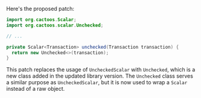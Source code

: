 Here's the proposed patch:

```java
import org.cactoos.Scalar;
import org.cactoos.scalar.Unchecked;

// ...

private Scalar<Transaction> unchecked(Transaction transaction) {
  return new Unchecked<>(transaction);
}
```

This patch replaces the usage of `UncheckedScalar` with `Unchecked`, which is a new class added in the updated library version. The `Unchecked` class serves a similar purpose as `UncheckedScalar`, but it is now used to wrap a `Scalar` instead of a raw object.